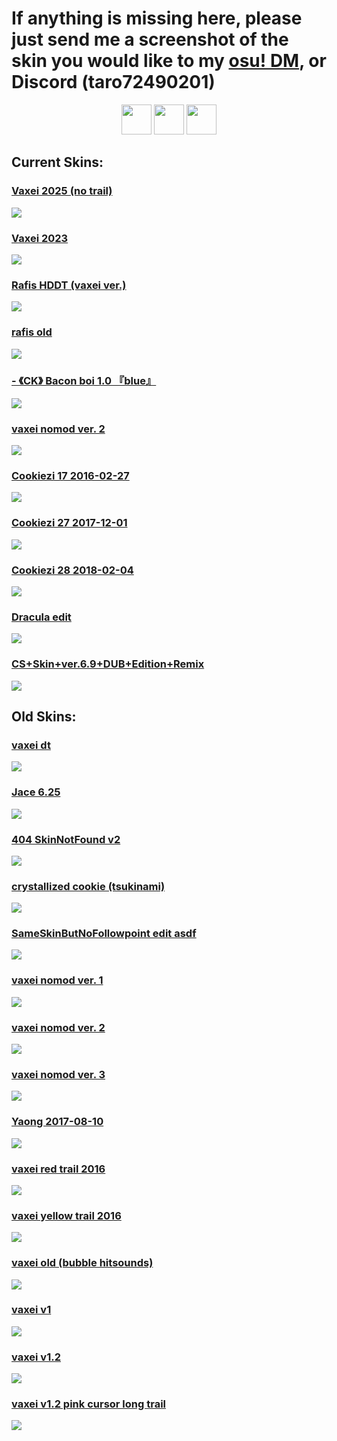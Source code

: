 # If anything is missing here, please just send me a screenshot of the skin you would like to my [osu! DM](https://osu.ppy.sh/home/messages/users/13586618), or Discord (taro72490201)

<p align="center">
<a href="https://osu.ppy.sh/users/4787150"><img src="https://upload.wikimedia.org/wikipedia/commons/thumb/1/1e/Osu%21_Logo_2016.svg/1024px-Osu%21_Logo_2016.svg.png" width="48"></a>
<a href="https://www.youtube.com/channel/UCJN31d6e12GMV_Lp_z20ngg"><img src="https://upload.wikimedia.org/wikipedia/commons/thumb/d/d1/Youtube-variation.png/640px-Youtube-variation.png" width="48"></a>
<a href="https://www.twitch.tv/vaxei_osu"><img src="https://www.freepnglogos.com/uploads/purple-twitch-logo-png-18.png" width="48"></a>
</p>

## Current Skins:
### [Vaxei 2025 (no trail)](https://taro.s-ul.eu/CvTYYQFV)
[![](https://taro.s-ul.eu/mwY0MkFa)](https://taro.s-ul.eu/CvTYYQFV)

### [Vaxei 2023](https://taro.s-ul.eu/SmXrag6c)
[![](https://osu.ppy.sh/ss/18578171/29d3)](https://taro.s-ul.eu/SmXrag6c)

### [Rafis HDDT (vaxei ver.)](https://taro.s-ul.eu/IVAHRnUN)
[![](https://osu.ppy.sh/ss/18578200/3983)](https://taro.s-ul.eu/IVAHRnUN)

### [rafis old](https://taro.s-ul.eu/wU4xeu9T)
[![](https://osu.ppy.sh/ss/18578199/020e)](https://taro.s-ul.eu/wU4xeu9T)

### [- 《CK》 Bacon boi 1.0 『blue』](https://taro.s-ul.eu/eJghpLp4)
[![](https://osu.ppy.sh/ss/18578196/f963)](https://taro.s-ul.eu/eJghpLp4)

### [vaxei nomod ver. 2](https://taro.s-ul.eu/hW59HDXI)
[![](https://i.imgur.com/ujU0zH3.png)](https://taro.s-ul.eu/hW59HDXI)

### [Cookiezi 17 2016-02-27](https://taro.s-ul.eu/u3m3iPH0)
[![](https://osuskins.net/screenshots/UBMFVPD.jpg)](https://taro.s-ul.eu/u3m3iPH0)

### [Cookiezi 27 2017-12-01](https://taro.s-ul.eu/BfARUw3F)
[![](https://osuskins.net/screenshots/30VQgIo.jpg)](https://taro.s-ul.eu/BfARUw3F)

### [Cookiezi 28 2018-02-04](https://taro.s-ul.eu/HYL3aIz0)
[![](https://osuskins.net/screenshots/h42WprJ.jpg)](https://taro.s-ul.eu/HYL3aIz0)

### [Dracula edit](https://taro.s-ul.eu/ViSMjNqX)
[![](https://osu.ppy.sh/ss/18578187/451e)](https://taro.s-ul.eu/ViSMjNqX)

### [CS+Skin+ver.6.9+DUB+Edition+Remix](https://puu.sh/uPbqF/49c0f73b26.osk)
[![](https://i.imgur.com/NANQoUd.png)](https://puu.sh/uPbqF/49c0f73b26.osk)

## Old Skins:

### [vaxei dt](https://joofixd.s-ul.eu/ouJZqGd1)
[![](https://osu.ppy.sh/ss/13421907/707a)](https://joofixd.s-ul.eu/ouJZqGd1)

### [Jace 6.25](https://joofixd.s-ul.eu/z3fROJ0t)
[![](https://osu.ppy.sh/ss/13484104/3041)](https://joofixd.s-ul.eu/z3fROJ0t)

### [404 SkinNotFound v2](https://joofixd.s-ul.eu/Ia93XGt5)
[![](https://osu.ppy.sh/ss/13488989/a76a)](https://joofixd.s-ul.eu/Ia93XGt5)

### [crystallized cookie (tsukinami)](https://taro.s-ul.eu/8XbyvOvg)
[![](https://i.imgur.com/8ANBToo.png)](https://taro.s-ul.eu/8XbyvOvg)

### [SameSkinButNoFollowpoint edit asdf](https://joofixd.s-ul.eu/VAvLbpPX)
[![](https://osu.ppy.sh/ss/15572018/843d)](https://joofixd.s-ul.eu/VAvLbpPX)

### [vaxei nomod ver. 1](https://joofixd.s-ul.eu/zStMTKdG)
[![](https://osu.ppy.sh/ss/13422009/065e)](https://joofixd.s-ul.eu/zStMTKdG)

### [vaxei nomod ver. 2](https://taro.s-ul.eu/hW59HDXI)
[![](https://i.imgur.com/ujU0zH3.png)](https://taro.s-ul.eu/hW59HDXI)

### [vaxei nomod ver. 3](https://joofixd.s-ul.eu/RNHPWP03)
[![](https://osu.ppy.sh/ss/14123538/e38b)](https://joofixd.s-ul.eu/RNHPWP03)

### [Yaong 2017-08-10](https://joofixd.s-ul.eu/iMv0VXSg)
[![](https://osu.ppy.sh/ss/13590362/df76)](https://joofixd.s-ul.eu/iMv0VXSg)

### [vaxei red trail 2016](https://joofixd.s-ul.eu/Pz2jg9xT)
[![](https://osu.ppy.sh/ss/15119609/2f89)](https://joofixd.s-ul.eu/Pz2jg9xT)

### [vaxei yellow trail 2016](https://joofixd.s-ul.eu/h66g9NH3)
[![](https://osu.ppy.sh/ss/15119591/a4f4)](https://joofixd.s-ul.eu/h66g9NH3)

### [vaxei old (bubble hitsounds)](https://joofixd.s-ul.eu/7M49QPFo)
[![](https://osu.ppy.sh/ss/15040973/cfd0)](https://joofixd.s-ul.eu/7M49QPFo)

### [vaxei v1](https://joofixd.s-ul.eu/oDntR2QB)
[![](https://osu.ppy.sh/ss/13421876/d524)](https://joofixd.s-ul.eu/oDntR2QB)

### [vaxei v1.2](https://joofixd.s-ul.eu/Gq2lH4N4)
[![](https://osu.ppy.sh/ss/13421895/4170)](https://joofixd.s-ul.eu/Gq2lH4N4)

### [vaxei v1.2 pink cursor long trail](https://joofixd.s-ul.eu/2HKVzjTo)
[![](https://osu.ppy.sh/ss/15626919/a389)](https://joofixd.s-ul.eu/2HKVzjTo)
